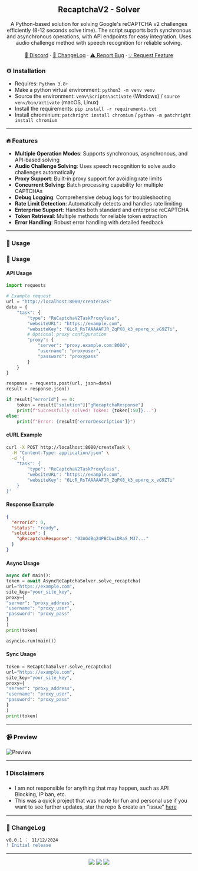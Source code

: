 <div align="center">
 
  <h2 align="center">RecaptchaV2 - Solver</h2>
  <p align="center">
A Python-based solution for solving Google's reCAPTCHA v2 challenges efficiently (8-12 seconds solve time). The script supports both synchronous and asynchronous operations, with API endpoints for easy integration. Uses audio challenge method with speech recognition for reliable solving.
    <br />
    <br />
    <a href="https://discord.cyberious.xyz">💬 Discord</a>
    ·
    <a href="https://github.com/sexfrance/RecaptchaV2-Solver#-changelog">📜 ChangeLog</a>
    ·
    <a href="https://github.com/sexfrance/RecaptchaV2-Solver/issues">⚠️ Report Bug</a>
    ·
    <a href="https://github.com/sexfrance/RecaptchaV2-Solver/issues">💡 Request Feature</a>
  </p>
</div>

### ⚙️ Installation

- Requires: `Python 3.8+`
- Make a python virtual environment: `python3 -m venv venv`
- Source the environment: `venv\Scripts\activate` (Windows) / `source venv/bin/activate` (macOS, Linux)
- Install the requirements: `pip install -r requirements.txt`
- Install chrominium: `patchright install chromium` / `python -m patchright install chromium`

---

### 🔥 Features

- **Multiple Operation Modes**: Supports synchronous, asynchronous, and API-based solving
- **Audio Challenge Solving**: Uses speech recognition to solve audio challenges automatically
- **Proxy Support**: Built-in proxy support for avoiding rate limits
- **Concurrent Solving**: Batch processing capability for multiple CAPTCHAs
- **Debug Logging**: Comprehensive debug logs for troubleshooting
- **Rate Limit Detection**: Automatically detects and handles rate limiting
- **Enterprise Support**: Handles both standard and enterprise reCAPTCHA
- **Token Retrieval**: Multiple methods for reliable token extraction
- **Error Handling**: Robust error handling with detailed feedback

---

### 📝 Usage

### 📝 Usage

#### API Usage

```python
import requests

# Example request
url = "http://localhost:8080/createTask"
data = {
    "task": {
        "type": "ReCaptchaV2TaskProxyless",
        "websiteURL": "https://example.com",
        "websiteKey": "6LcR_RsTAAAAAFJR_ZqPX8_k3_epxrq_x_vG9ZTi",
        # Optional proxy configuration
        "proxy": {
            "server": "proxy.example.com:8080",
            "username": "proxyuser",
            "password": "proxypass"
        }
    }
}

response = requests.post(url, json=data)
result = response.json()

if result["errorId"] == 0:
    token = result["solution"]["gRecaptchaResponse"]
    print(f"Successfully solved! Token: {token[:50]}...")
else:
    print(f"Error: {result['errorDescription']}")
```

#### cURL Example

```bash
curl -X POST http://localhost:8080/createTask \
  -H "Content-Type: application/json" \
  -d '{
    "task": {
        "type": "ReCaptchaV2TaskProxyless",
        "websiteURL": "https://example.com",
        "websiteKey": "6LcR_RsTAAAAAFJR_ZqPX8_k3_epxrq_x_vG9ZTi"
    }
}'
```

#### Response Example

```json
{
  "errorId": 0,
  "status": "ready",
  "solution": {
    "gRecaptchaResponse": "03AGdBq24PBCbwiDRaS_MJ7..."
  }
}
```

#### Async Usage

```python
async def main():
token = await AsyncReCaptchaSolver.solve_recaptcha(
url="https://example.com",
site_key="your_site_key",
proxy={
"server": "proxy_address",
"username": "proxy_user",
"password": "proxy_pass"
}
)
print(token)

asyncio.run(main())
```

#### Sync Usage

```python
token = ReCaptchaSolver.solve_recaptcha(
url="https://example.com",
site_key="your_site_key",
proxy={
"server": "proxy_address",
"username": "proxy_user",
"password": "proxy_pass"
}
)
print(token)
```

---

### 📹 Preview

![Preview](https://i.imgur.com/fHZwjNl.gif)

---

### ❗ Disclaimers

- I am not responsible for anything that may happen, such as API Blocking, IP ban, etc.
- This was a quick project that was made for fun and personal use if you want to see further updates, star the repo & create an "issue" [here](https://github.com/sexfrance/RecaptchaV2-Solver/issues/)

---

### 📜 ChangeLog

```diff
v0.0.1 ⋮ 11/12/2024
! Initial release
```

---

<p align="center">
  <img src="https://img.shields.io/github/license/sexfrance/RecaptchaV2-Solver.svg?style=for-the-badge&labelColor=black&color=f429ff&logo=IOTA"/>
  <img src="https://img.shields.io/github/stars/sexfrance/RecaptchaV2-Solver.svg?style=for-the-badge&labelColor=black&color=f429ff&logo=IOTA"/>
  <img src="https://img.shields.io/github/languages/top/sexfrance/RecaptchaV2-Solver.svg?style=for-the-badge&labelColor=black&color=f429ff&logo=python"/>
</p>
